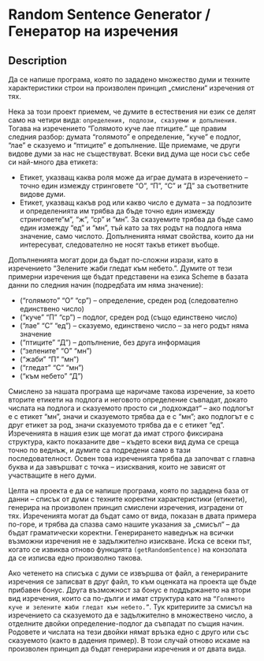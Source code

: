 # Random Sentence Generator / Генератор на изречения

## Description

Да се напише програма, която по зададено множество думи и техните характеристики
строи на произволен принцип „смислени“ изречения от тях.

Нека за този проект приемем, че думите в естествения ни език се делят само на четири вида:
`определения, подлози, сказуеми и допълнения`. Тогава на изречението “Голямото
куче
лае
птиците.” ще правим следния разбор: думата “голямото” е определение, “куче” е подлог,
“лае” е сказуемо и “птиците” е допълнение. Ще приемаме, че други видове думи за нас не
съществуват. Всеки вид дума ще носи със себе си най-много два етикета:
- Етикет, указващ каква роля може да играе думата в изречението – точно един измежду
стринговете “О”, “П”, “С” и “Д” за съответните видове думи.
- Етикет, указващ какъв род или какво число е думата – за подлозите и определенията им трябва
да бъде точно един измежду стринговете“м”, “ж”, “ср” и “мн”. За сказуемите трябва да бъде
само един измежду “ед” и “мн”, тъй като за тях родът на подлога няма значение, само числото.
Допълненията нямат свойства, които да ни интересуват, следователно не носят такъв етикет
въобще.

Допълненията могат дори да бъдат по-сложни изрази, като в изречението “Зелените жаби
гледат към небето.”. Думите от тези примерни изречения ще бъдат представени на езика Scheme
в базата данни по следния начин (подредбата им няма значение):
- (“голямото” “О” “ср”) – определение, среден род (следователно единствено число)
- (“куче” “П” “ср”) – подлог, среден род (също единствено число)
- (“лае” “С” “ед”) – сказуемо, единствено число – за него родът няма значение
- (“птиците” “Д”) – допълнение, без друга информация
- (“зелените” “О” “мн”)
- (“жаби” “П” “мн”)
- (“гледат” “С” “мн”)
- (“към небето” “Д”)

Смислено за нашата програма ще наричаме такова изречение, за което вторите етикети на
подлога и неговото определение съвпадат, докато числата на подлога и сказуемото просто си
„подхождат“ – ако подлогът е с етикет “мн”, значи и сказуемото трябва да е с “мн”; ако подлогът е с
друг етикет за род, значи сказуемото трябва да е с етикет “ед”. Изреченията в нашия език ще могат да
имат строго фиксирана структура, както показаните две – където всеки вид дума се среща точно по
веднъж, и думите са подредени само в тази последователност. Освен това изреченията трябва да
започват с главна буква и да завършват с точка – изисквания, които не зависят от участващите в него
думи.

Целта на проекта е да се напише програма, която по зададена база от данни – списък от думи с
техните коректни характеристики (етикети), генерира на произволен принцип смислени изречения,
изградени от тях. Изреченията могат да бъдат само от вида, показан в двата примера по-горе, и трябва
да спазва само нашите указания за „смисъл“ – да бъдат граматически коректни. Генерирането наведнъж
на всички възможни изречения не е задължително изискване. Иска се всеки път, когато се извиква
отново функцията `(getRandomSentence)` на конзолата да се изписва едно произволно такова.

Ако четенето на списъка с думи се извършва от файл, а генерираните изречения се записват в
друг файл, то към оценката на проекта ще бъде прибавен бонус. Друга възможност за бонус е
поддържането на втори вид изречения, които са по-дълги и имат структура като на ```“Голямото куче
и зелените жаби гледат към небето.”```. Тук критериите за смисъл на изречението са сказуемото
да е задължително в множествено число, а отделните двойки определение-подлог да съвпадат по
същия начин. Родовете и числата на тези двойки нямат връзка едно с друго или със сказуемото (както в
дадения пример). В този случай отново искаме на произволен принцип да бъдат генерирани изречения
и от двата вида.

